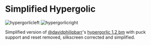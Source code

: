 # Simplified Hypergolic

![hypergorlicleft](hypergorlic_left.png)
![hypergorlicright](hypergorlic_right.png)

Simplified version of [@davidphilipbarr](https://github.com/davidphilipbarr)'s [hypergorlic 1.2 bm](https://github.com/davidphilipbarr/hypergolic/tree/main/hypergolic%20V1.2%20bm) with puck support and reset removed, silkscreen corrected and simplified.

